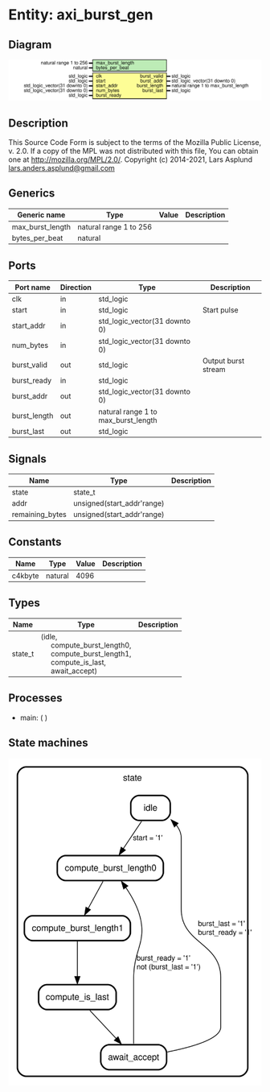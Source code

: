 # Entity: axi_burst_gen

## Diagram

![Diagram](axi_burst_gen.svg "Diagram")
## Description

This Source Code Form is subject to the terms of the Mozilla Public
License, v. 2.0. If a copy of the MPL was not distributed with this file,
You can obtain one at http://mozilla.org/MPL/2.0/.
Copyright (c) 2014-2021, Lars Asplund lars.anders.asplund@gmail.com
## Generics

| Generic name     | Type                   | Value | Description |
| ---------------- | ---------------------- | ----- | ----------- |
| max_burst_length | natural range 1 to 256 |       |             |
| bytes_per_beat   | natural                |       |             |
## Ports

| Port name    | Direction | Type                                | Description         |
| ------------ | --------- | ----------------------------------- | ------------------- |
| clk          | in        | std_logic                           |                     |
| start        | in        | std_logic                           | Start pulse         |
| start_addr   | in        | std_logic_vector(31 downto 0)       |                     |
| num_bytes    | in        | std_logic_vector(31 downto 0)       |                     |
| burst_valid  | out       | std_logic                           | Output burst stream |
| burst_ready  | in        | std_logic                           |                     |
| burst_addr   | out       | std_logic_vector(31 downto 0)       |                     |
| burst_length | out       | natural range 1 to max_burst_length |                     |
| burst_last   | out       | std_logic                           |                     |
## Signals

| Name             | Type                       | Description |
| ---------------- | -------------------------- | ----------- |
| state            | state_t                    |             |
| addr             | unsigned(start_addr'range) |             |
|  remaining_bytes | unsigned(start_addr'range) |             |
## Constants

| Name    | Type    | Value | Description |
| ------- | ------- | ----- | ----------- |
| c4kbyte | natural |  4096 |             |
## Types

| Name    | Type                                                                                                                                                                                                                                 | Description |
| ------- | ------------------------------------------------------------------------------------------------------------------------------------------------------------------------------------------------------------------------------------ | ----------- |
| state_t | (idle,<br><span style="padding-left:20px"> compute_burst_length0,<br><span style="padding-left:20px"> compute_burst_length1,<br><span style="padding-left:20px"> compute_is_last,<br><span style="padding-left:20px"> await_accept)  |             |
## Processes
- main: (  )
## State machines

![Diagram_state_machine_0]( stm_axi_burst_gen_00.svg "Diagram")